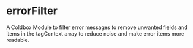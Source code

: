 # errorFilter
A Coldbox Module to filter error messages to remove unwanted fields and items in the tagContext array to reduce noise and make error items more readable. 
